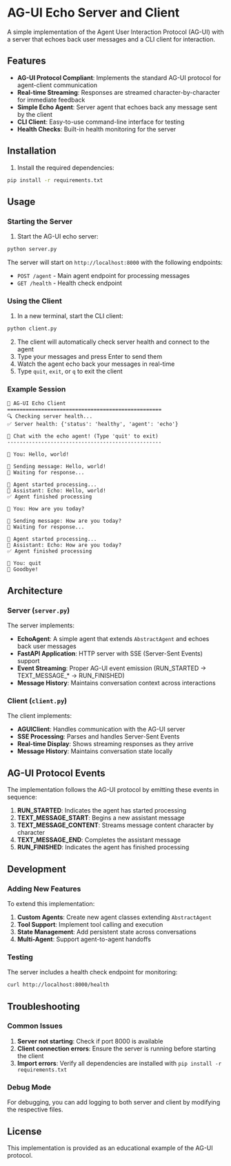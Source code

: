 # AG-UI Echo Server and Client

A simple implementation of the Agent User Interaction Protocol (AG-UI) with a server that echoes back user messages and a CLI client for interaction.

## Features

- **AG-UI Protocol Compliant**: Implements the standard AG-UI protocol for agent-client communication
- **Real-time Streaming**: Responses are streamed character-by-character for immediate feedback
- **Simple Echo Agent**: Server agent that echoes back any message sent by the client
- **CLI Client**: Easy-to-use command-line interface for testing
- **Health Checks**: Built-in health monitoring for the server

## Installation

1. Install the required dependencies:
```bash
pip install -r requirements.txt
```

## Usage

### Starting the Server

1. Start the AG-UI echo server:
```bash
python server.py
```

The server will start on `http://localhost:8000` with the following endpoints:
- `POST /agent` - Main agent endpoint for processing messages
- `GET /health` - Health check endpoint

### Using the Client

1. In a new terminal, start the CLI client:
```bash
python client.py
```

2. The client will automatically check server health and connect to the agent
3. Type your messages and press Enter to send them
4. Watch the agent echo back your messages in real-time
5. Type `quit`, `exit`, or `q` to exit the client

### Example Session

```
🤖 AG-UI Echo Client
==================================================
🔍 Checking server health...
✅ Server health: {'status': 'healthy', 'agent': 'echo'}

💬 Chat with the echo agent! (Type 'quit' to exit)
--------------------------------------------------

👤 You: Hello, world!

🤖 Sending message: Hello, world!
📡 Waiting for response...

🔄 Agent started processing...
💬 Assistant: Echo: Hello, world!
✅ Agent finished processing

👤 You: How are you today?

🤖 Sending message: How are you today?
📡 Waiting for response...

🔄 Agent started processing...
💬 Assistant: Echo: How are you today?
✅ Agent finished processing

👤 You: quit
👋 Goodbye!
```

## Architecture

### Server (`server.py`)

The server implements:
- **EchoAgent**: A simple agent that extends `AbstractAgent` and echoes back user messages
- **FastAPI Application**: HTTP server with SSE (Server-Sent Events) support
- **Event Streaming**: Proper AG-UI event emission (RUN_STARTED → TEXT_MESSAGE_* → RUN_FINISHED)
- **Message History**: Maintains conversation context across interactions

### Client (`client.py`)

The client implements:
- **AGUIClient**: Handles communication with the AG-UI server
- **SSE Processing**: Parses and handles Server-Sent Events
- **Real-time Display**: Shows streaming responses as they arrive
- **Message History**: Maintains conversation state locally

## AG-UI Protocol Events

The implementation follows the AG-UI protocol by emitting these events in sequence:

1. **RUN_STARTED**: Indicates the agent has started processing
2. **TEXT_MESSAGE_START**: Begins a new assistant message
3. **TEXT_MESSAGE_CONTENT**: Streams message content character by character
4. **TEXT_MESSAGE_END**: Completes the assistant message
5. **RUN_FINISHED**: Indicates the agent has finished processing

## Development

### Adding New Features

To extend this implementation:

1. **Custom Agents**: Create new agent classes extending `AbstractAgent`
2. **Tool Support**: Implement tool calling and execution
3. **State Management**: Add persistent state across conversations
4. **Multi-Agent**: Support agent-to-agent handoffs

### Testing

The server includes a health check endpoint for monitoring:
```bash
curl http://localhost:8000/health
```

## Troubleshooting

### Common Issues

1. **Server not starting**: Check if port 8000 is available
2. **Client connection errors**: Ensure the server is running before starting the client
3. **Import errors**: Verify all dependencies are installed with `pip install -r requirements.txt`

### Debug Mode

For debugging, you can add logging to both server and client by modifying the respective files.

## License

This implementation is provided as an educational example of the AG-UI protocol. 